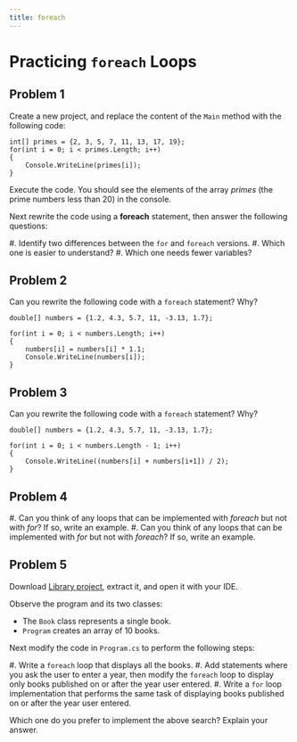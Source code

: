 ```yaml
---
title: foreach
---
```


# Practicing `foreach` Loops

## Problem 1

Create a new project, and replace the content of the `Main` method with the following code:

```
int[] primes = {2, 3, 5, 7, 11, 13, 17, 19};
for(int i = 0; i < primes.Length; i++)
{
    Console.WriteLine(primes[i]);
}
```

Execute the code. You should see the elements of the array _primes_ (the prime numbers less than 20) in the console.

Next rewrite the code using a **foreach** statement, then answer the following questions:

#. Identify two differences between the `for` and `foreach` versions.
#. Which one is easier to understand?
#. Which one needs fewer variables?

## Problem 2

Can you rewrite the following code with a `foreach` statement? Why?

```
double[] numbers = {1.2, 4.3, 5.7, 11, -3.13, 1.7};

for(int i = 0; i < numbers.Length; i++)
{
    numbers[i] = numbers[i] * 1.1;
    Console.WriteLine(numbers[i]);
}
```

## Problem 3


Can you rewrite the following code with a `foreach` statement? Why?

```
double[] numbers = {1.2, 4.3, 5.7, 11, -3.13, 1.7};

for(int i = 0; i < numbers.Length - 1; i++)
{
    Console.WriteLine((numbers[i] + numbers[i+1]) / 2);
}
```

## Problem 4

#. Can you think of any loops that can be implemented with _foreach_ but not with _for_? If so, write an example.
#. Can you think of any loops that can be implemented with _for_ but not with _foreach_? If so, write an example.


## Problem 5

Download [Library project](Library.zip), extract it, and open it with your IDE.

Observe the program and its two classes:

- The `Book` class represents a single book.
- `Program` creates an array of 10 books.

Next modify the code in `Program.cs` to perform the following steps:

#. Write a `foreach` loop that displays all the books.
#. Add statements where you ask the user to enter a year, then modify the `foreach` loop to display only books published on or after the year user entered.
#. Write a `for` loop implementation that performs the same task of displaying books published on or after the year user entered.

Which one do you prefer to implement the above search? Explain your answer.
